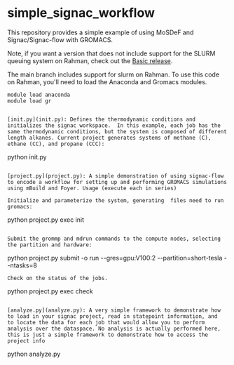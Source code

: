 # simple_signac_workflow

This repository provides a simple example of using MoSDeF and Signac/Signac-flow with GROMACS. 

Note, if you want a version that does not include support for the SLURM queuing system  on Rahman, check out the [Basic release](https://github.com/chrisiacovella/simple_signac_workflow/tree/Basic).  

The main branch includes support for slurm on Rahman. To use this code on Rahman, you'll need to load the Anaconda and Gromacs modules. 

```
module load anaconda
module load gr


[init.py](init.py): Defines the thermodynamic conditions and initializes the signac workspace.  In this example, each job has the same thermodynamic conditions, but the system is composed of different length alkanes. Current project generates systems of methane (C), ethane (CC), and propane (CCC):

```
python init.py
```

[project.py](project.py): A simple demonstration of using signac-flow to encode a workflow for setting up and performing GROMACS simulations using mBuild and Foyer. Usage (execute each in series)

Initialize and parameterize the system, generating  files need to run gromacs:
```
python project.py exec init 
```

Submit the grommp and mdrun commands to the compute nodes, selecting the partition and hardware:
``` 
python project.py submit -o run --gres=gpu:V100:2 --partition=short-tesla --ntasks=8
```
Check on the status of the jobs.
```
python project.py exec check
```

[analyze.py](analyze.py): A very simple framework to demonstrate how to load in your signac project, read in statepoint information, and  to locate the data for each job that would allow you to perform analysis over the dataspace. No analysis is actually performed here, this is just a simple framework to demonstrate how to access the project info

```
python analyze.py
```
